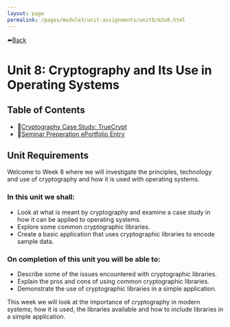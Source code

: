 ```yaml
---
layout: page
permalink: /pages/module3/unit-assignments/unit8/m3u8.html
---
```


⬅️[Back](/pages/module3.html)

# Unit 8: Cryptography and Its Use in Operating Systems

## Table of Contents

- 📃[Cryptography Case Study: TrueCrypt](/pages/module3/unit-assignments/unit8/case-study-truecrypt.html)
- 📃[Seminar Preperation ePortfolio Entry](/pages/module3/unit-assignments/unit8/seminar-prep.html)

## Unit Requirements

Welcome to Week 8 where we will investigate the principles, technology and use of cryptography and how it is used with operating systems.

### In this unit we shall:
- Look at what is meant by cryptography and examine a case study in how it can be applied to operating systems.
- Explore some common cryptographic libraries.
- Create a basic application that uses cryptographic libraries to encode sample data.


### On completion of this unit you will be able to:
- Describe some of the issues encountered with cryptographic libraries.
- Explain the pros and cons of using common cryptographic libraries.
- Demonstrate the use of cryptographic libraries in a simple application.


This week we will look at the importance of cryptography in modern systems; how it is used, the libraries available and how to include libraries in a simple application.
